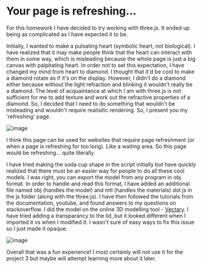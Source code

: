 # Your page is refreshing...

For this homework I have decided to try working with three.js. It ended up being as complicated as I have expected it to be.

Initially, I wanted to make a pulsating heart (symbolic heart, not biological). I have realized that it may make people think that the heart can interact with them in some way, which is misleading because the whole page is just a big canvas with palpitating heart. In order not to set this expectation, I have changed my mind from heart to diamond. I thought that it'd be cool to make a diamond rotate as if it's on the display. However, I didn't do a diamond either because without the light refraction and blinking it wouldn't really be a diamond. The level of acquaintance at which I am with three.js is not sufficient for me to add texture and work out the refractive properties of a diamond. So, I decided that I need to do something that wouldn't be misleading and wouldn't require realisitic rendering. So, I present you my 'refreshing' page. 

![image](https://user-images.githubusercontent.com/83557500/163898350-9f1f3c7b-ab83-49a4-8269-5dcb93a7a393.png)

I think this page can be used for websites that require page refreshment (or when a page is refreshing for too long). Like a waiting area. So this page would be refreshing... quite literally.

I have tried making the soda cup shape in the script initially but have quickly realized that there must be an easier way for people to do all these cool models. I was right, you can export the model from any program in obj format. In order to handle and read this format, I have added an additional file named obj (handles the model) and mtl (handles the materials) dot js in the js folder (along with the three.js). I have then followed the tutorials from the documentation, youtube, and found answers to my questions on stackoverflow. I did the model on the online 3D modelling tool - [Vectary](https://www.vectary.com/). I have tried adding a transparancy to the lid, but it looked different when I imported it vs when I modified it. I wasn't sure of easy ways to fix this issue so I just made it opaque.

![image](https://user-images.githubusercontent.com/83557500/163899626-ec34fb39-0dbc-428d-a6a0-627aab7985fd.png)

Overall that was a fun experience! I most certainly will not use it for the project 3 but maybe will attempt learning more about it later.

